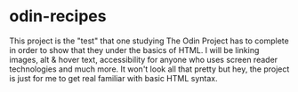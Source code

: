 # odin-recipes

This project is the "test" that one studying The Odin Project has to complete in order to show
that they under the basics of HTML. I will be linking images, alt & hover text, accessibility for
anyone who uses screen reader technologies and much more. It won't look all that pretty but hey,
the project is just for me to get real familiar with basic HTML syntax.